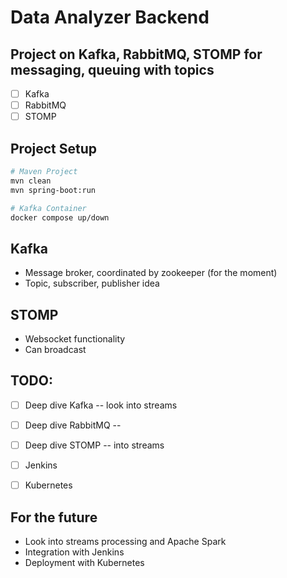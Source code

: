 # Data Analyzer Backend

## Project on Kafka, RabbitMQ, STOMP for messaging, queuing with topics
- [ ] Kafka
- [ ] RabbitMQ
- [ ] STOMP

## Project Setup 
```bash
# Maven Project 
mvn clean
mvn spring-boot:run

# Kafka Container
docker compose up/down

```

## Kafka
- Message broker, coordinated by zookeeper (for the moment)
- Topic, subscriber, publisher idea

## STOMP
- Websocket functionality
- Can broadcast


## TODO:
- [ ] Deep dive Kafka -- look into streams
- [ ] Deep dive RabbitMQ --
- [ ] Deep dive STOMP -- into streams
- [ ] Jenkins
- [ ] Kubernetes


## For the future
- Look into streams processing and Apache Spark
- Integration with Jenkins
- Deployment with Kubernetes